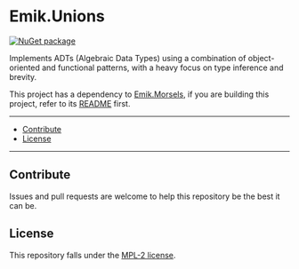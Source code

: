 # Emik.Unions

[![NuGet package](https://img.shields.io/nuget/v/Repository.svg?logo=NuGet)](https://www.nuget.org/packages/Repository)

Implements ADTs (Algebraic Data Types) using a combination of object-oriented and functional patterns, with a heavy focus on type inference and brevity.

This project has a dependency to [Emik.Morsels](https://github.com/Emik03/Emik.Morsels), if you are building this project, refer to its [README](https://github.com/Emik03/Emik.Morsels/blob/main/README.md) first.

---

- [Contribute](#contribute)
- [License](#license)

---

## Contribute

Issues and pull requests are welcome to help this repository be the best it can be.

## License

This repository falls under the [MPL-2 license](https://www.mozilla.org/en-US/MPL/2.0/).
